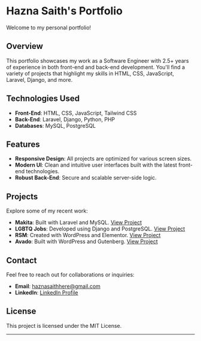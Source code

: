 # Hazna Saith's Portfolio

Welcome to my personal portfolio!

## Overview

This portfolio showcases my work as a Software Engineer with 2.5+ years of experience in both front-end and back-end development. You'll find a variety of projects that highlight my skills in HTML, CSS, JavaScript, Laravel, Django, and more.

## Technologies Used

* **Front-End**: HTML, CSS, JavaScript, Tailwind CSS
* **Back-End**: Laravel, Django, Python, PHP
* **Databases**: MySQL, PostgreSQL

## Features

* **Responsive Design**: All projects are optimized for various screen sizes.
* **Modern UI**: Clean and intuitive user interfaces built with the latest front-end technologies.
* **Robust Back-End**: Secure and scalable server-side logic.

## Projects

Explore some of my recent work:

* **Makita**: Built with Laravel and MySQL. [View Project](#)
* **LGBTQ Jobs**: Developed using Django and PostgreSQL. [View Project](https://lgbtjobs.co.uk/)
* **RSM**: Created with WordPress and Elementor. [View Project](https://rsm-web.com/)
* **Avado**: Built with WordPress and Gutenberg. [View Project](https://www.avadolearning.com/)

## Contact

Feel free to reach out for collaborations or inquiries:

* **Email**: [haznasaithhere@gmail.com](mailto:haznasaithhere@gmail.com.com)
* **LinkedIn**: [LinkedIn Profile](https://www.linkedin.com/in/hazna-saith/)

## License

This project is licensed under the MIT License.

---
